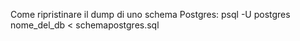 Come ripristinare il dump di uno schema Postgres:
psql -U postgres nome_del_db < schemapostgres.sql
